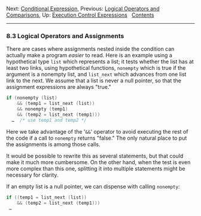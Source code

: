 Next: [Conditional Expression](Conditional-Expression.md), Previous:
[Logical Operators and Comparisons](Logicals-and-Comparison.md), Up:
[Execution Control Expressions](Execution-Control-Expressions.md)  
[Contents](index.md#SEC_Contents "Table of contents")  

------------------------------------------------------------------------


### 8.3 Logical Operators and Assignments 

There are cases where assignments nested inside the condition can
actually make a program *easier* to read. Here is an example using a
hypothetical type `list` which represents a list; it tests whether the
list has at least two links, using hypothetical functions, `nonempty`
which is true if the argument is a nonempty list, and `list_next` which
advances from one list link to the next. We assume that a list is never
a null pointer, so that the assignment expressions are always "true."

``` C
if (nonempty (list)
    && (temp1 = list_next (list))
    && nonempty (temp1)
    && (temp2 = list_next (temp1)))
  …  /* use temp1 and temp2 */
```

Here we take advantage of the '`&&`' operator to avoid
executing the rest of the code if a call to `nonempty` returns "false."
The only natural place to put the assignments is among those calls.

It would be possible to rewrite this as several statements, but that
could make it much more cumbersome. On the other hand, when the test is
even more complex than this one, splitting it into multiple statements
might be necessary for clarity.

If an empty list is a null pointer, we can dispense with calling
`nonempty`:

``` C
if ((temp1 = list_next (list))
    && (temp2 = list_next (temp1)))
 …
```
